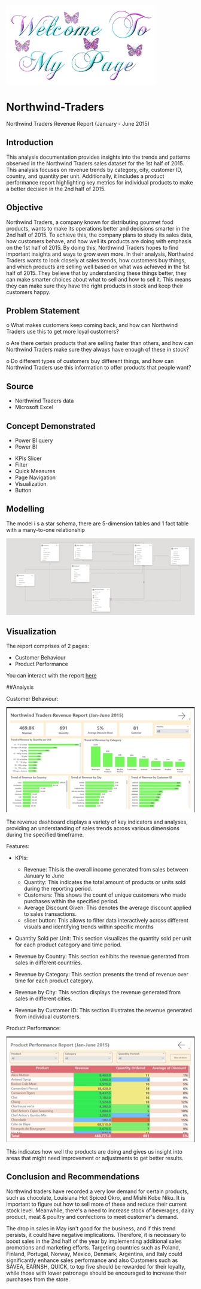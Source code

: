 ![](mypage.gif)

# Northwind-Traders
Northwind Traders Revenue Report (January - June 2015)

## Introduction
This analysis documentation provides insights into the trends and patterns observed in the Northwind Traders sales dataset for the 1st half of 2015. This analysis focuses on revenue trends by category, city, customer ID, country, and quantity per unit. Additionally, it includes a product performance report highlighting key metrics for individual products to make a better decision in the 2nd half of 2015.


## Objective
Northwind Traders, a company known for distributing gourmet food products, wants to make its operations better and decisions smarter in the 2nd half of 2015. To achieve this, the company plans to study its sales data, how customers behave, and how well its products are doing with emphasis on the 1st half of 2015. By doing this, Northwind Traders hopes to find important insights and ways to grow even more.
In their analysis, Northwind Traders wants to look closely at sales trends, how customers buy things, and which products are selling well based on what was achieved in the 1st half of 2015. They believe that by understanding these things better, they can make smarter choices about what to sell and how to sell it. This means they can make sure they have the right products in stock and keep their customers happy.


## Problem Statement
o	What makes customers keep coming back, and how can Northwind Traders use this to get more loyal customers?

o	Are there certain products that are selling faster than others, and how can Northwind Traders make sure they always have enough of these in stock?

o	Do different types of customers buy different things, and how can Northwind Traders use this information to offer products that people want?

## Source
- Northwind Traders data
- Microsoft Excel

## Concept Demonstrated
- Power BI query
-  Power BI
  * KPIs Slicer
  * Filter
  * Quick Measures
  * Page Navigation
  * Visualization
  * Button

## Modelling

The model i s a star schema, there are 5-dimension tables and 1 fact table with a many-to-one relationship

![](model1.jpg)


## Visualization
The report comprises of 2 pages:
* Customer Behaviour
* Product Performance

You can interact with the report [here](myproject2.pbix)

##Analysis

Customer Behaviour: 

![](northwind2.jpg)

The revenue dashboard displays a variety of key indicators and analyses, providing an understanding of sales trends across various dimensions during the specified timeframe.

Features:

- KPIs:
  
  * Revenue: This is the overall income generated from sales between January to June
  * Quantity: This indicates the total amount of products or units sold during the reporting period.
  * Customers: This shows the count of unique customers who made purchases within the specified period.
  * Average Discount Given: This denotes the average discount applied to sales transactions.
  * slicer button: This allows to filter data interactively across different visuals and identifying trends within specific months

- Quantity Sold per Unit: This section visualizes the quantity sold per unit for each product category and time period.

-  Revenue by Country: This section exhibits the revenue generated from sales in different countries.

-  Revenue by Category: This section presents the trend of revenue over time for each product category.

-  Revenue by City: This section displays the revenue generated from sales in different cities.

-  Revenue by Customer ID: This section illustrates the revenue generated from individual customers.


Product Performance:

![](myproject3.jpg)
    
This indicates how well the products are doing and gives us insight into areas that might need improvement or adjustments to get better results.

 

## Conclusion and Recommendations 

Northwind traders have recorded a very low demand for certain products, such as chocolate, Louisiana Hot Spiced Okro, and Mishi Kobe Niku. It is important to figure out how to sell more of these and reduce their current stock level. Meanwhile, there's a need to increase stock of beverages, dairy product, meat & poultry and confections to meet customer's demand.

The drop in sales in May isn't good for the business, and if this trend persists, it could have negative implications. Therefore, it is necessary to boost sales in the 2nd half of the year by implementing additional sales promotions and marketing efforts. Targeting countries such as Poland, Finland, Portugal, Norway, Mexico, Denmark, Argentina, and Italy could significantly enhance sales performance and also Customers such as SAVEA, EARNSH, QUICK, to top five should be rewarded for their loyalty, while those with lower patronage should be encouraged to increase their purchases from the store.


